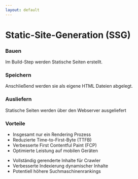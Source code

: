 ```yaml
---
layout: default
---
```


# Static-Site-Generation (SSG)

<div class="flex no-padding mt-4 h-50 w-full text-white">
  <div class="p-16 flex-1 flex flex-col justify-center items-center bg-accent-3 relative">
    
### Bauen

Im Build-Step werden Statische Seiten erstellt.

<SimpleArrow class="absolute -right-[45px] z-10" tail-width="4" head-size="30" height="17" width="90"/>

  </div>
  <div class="p-16 flex-1 flex flex-col justify-center items-center bg-accent-5 relative">
  

### Speichern

Anschließend werden sie als eigene HTML Dateien abgelegt.

<SimpleArrow class="absolute -right-[45px] z-10" tail-width="4" head-size="30" height="17" width="90"/>

  </div>
  <div class="p-16 flex-1 flex flex-col justify-center items-center bg-accent-4 relative">

### Ausliefern

Statische Seiten werden über den Webserver ausgeliefert

  </div>
</div>

<div class="mt-4 flex flex-1 flex-col justify-center items-center">

### Vorteile

<div class="flex w-full flex-1 justify-between items-center">

<div class="flex flex-col">

* Insgesamt nur ein Rendering Prozess
* Reduzierte Time-to-First-Byte (TTFB)
* Verbesserte First Contentful Paint (FCP)
* Optimierte Leistung auf mobilen Geräten



</div>

<div class="flex flex-col">

* Vollständig gerenderte Inhalte für Crawler
* Verbesserte Indexierung dynamischer Inhalte
* Potentiell höhere Suchmaschinenrankings



</div>

</div>

</div>
